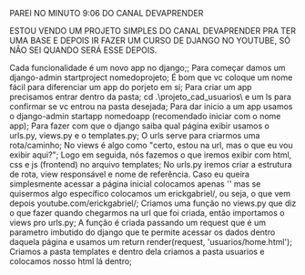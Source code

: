 PAREI NO MINUTO 9:06 DO CANAL DEVAPRENDER


ESTOU VENDO UM PROJETO SIMPLES DO CANAL DEVAPRENDER PRA TER UMA BASE E DEPOIS IR FAZER UM CURSO DE DJANGO NO YOUTUBE, SÓ NÃO SEI QUANDO SERÁ ESSE DEPOIS.



Cada funcionalidade é um novo app no django;;
Para começar damos um django-admin startproject nomedoprojeto;
É bom que vc coloque um nome fácil para diferenciar um app do porjeto em si;
Para criar um app precisamos entrar dentro da pasta;
cd .\projeto_cad_usuarios\ e um ls para confirmar se vc entrou na pasta desejada;
Para dar inicio a um app usamos o django-admin startapp nomedoapp (recomendado iniciar com o nome app);
Para fazer com que o django saiba qual página exibir usamos o urls.py, views.py e o templates.py;
O urls serve para criarmos uma rota/caminho;
No views é algo como "certo, estou na url, mas o que eu vou exibir aqui?";
Logo em seguida, nós fazemos o que iremos exibir com html, css e js (frontend) no arquivo templates;
No urls.py iremos criar a estrutura de rota, view responsável e nome de referência. Caso eu queira simplesmente acessar a página inicial colocamos apenas '' mas se quisermos algo específico colocamos um erickgabriel/, ou seja, o que vem depois youtube.com/erickgabriel/;
Criamos uma função no views.py que diz o que fazer quando chegarmos na url que foi criada, então importamos o views pro urls.py;
A função é criada passando um request que é um parametro imbutido do django que te permite acessar os dados dentro daquela página e usamos um return render(request, 'usuarios/home.html');
Criamos a pasta templates e dentro dela criamos a pasta usuarios e colocamos nosso html lá dentro;